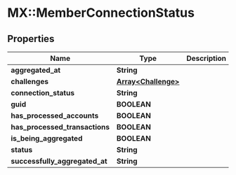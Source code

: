 # MX::MemberConnectionStatus

## Properties
Name | Type | Description | Notes
------------ | ------------- | ------------- | -------------
**aggregated_at** | **String** |  | [optional] 
**challenges** | [**Array&lt;Challenge&gt;**](Challenge.md) |  | [optional] 
**connection_status** | **String** |  | [optional] 
**guid** | **BOOLEAN** |  | [optional] 
**has_processed_accounts** | **BOOLEAN** |  | [optional] 
**has_processed_transactions** | **BOOLEAN** |  | [optional] 
**is_being_aggregated** | **BOOLEAN** |  | [optional] 
**status** | **String** |  | [optional] 
**successfully_aggregated_at** | **String** |  | [optional] 


